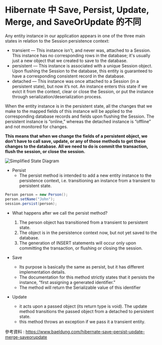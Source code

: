 # Hibernate 中 Save, Persist, Update, Merge, and SaveOrUpdate 的不同

Any entity instance in our application appears in one of the three main states in relation to the Session persistence context:

- transient — This instance isn't, and never was, attached to a Session. This instance has no corresponding rows in the database; it's usually just a new object that we created to save to the database.
- persistent — This instance is associated with a unique Session object. Upon flushing the Session to the database, this entity is guaranteed to have a corresponding consistent record in the database.
- detached — This instance was once attached to a Session (in a persistent state), but now it’s not. An instance enters this state if we evict it from the context, clear or close the Session, or put the instance through serialization/deserialization process.

When the entity instance is in the persistent state, all the changes that we make to the mapped fields of this instance will be applied to the corresponding database records and fields upon flushing the Session. The persistent instance is “online,” whereas the detached instance is “offline” and not monitored for changes.

**This means that when we change the fields of a persistent object, we don't have to call save, update, or any of those methods to get these changes to the database. All we need to do is commit the transaction, flush the session, or close the session.**

![Simplified State Diagram](https://www.baeldung.com/wp-content/uploads/2016/07/2016-07-11_13-38-11-1024x551.png)

- Persist
   - The persist method is intended to add a new entity instance to the persistence context, i.e. transitioning an instance from a transient to persistent state.
```java
Person person = new Person();
person.setName("John");
session.persist(person);
```
- What happens after we call the persist method?
    1. The person object has transitioned from a transient to persistent state.
    2. The object is in the persistence context now, but not yet saved to the database.
    3. The generation of INSERT statements will occur only upon committing the transaction, or flushing or closing the session.


- Save
  - Its purpose is basically the same as persist, but it has different implementation details.
  - The documentation for this method strictly states that it persists the instance, “first assigning a generated identifier.”
  - The method will return the Serializable value of this identifier


- Update
  - it acts upon a passed object (its return type is void). The update method transitions the passed object from a detached to persistent state.
  - this method throws an exception if we pass it a transient entity.



參考資料 : https://www.baeldung.com/hibernate-save-persist-update-merge-saveorupdate
